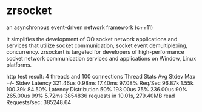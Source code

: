 # zrsocket
an asynchronous event-driven network framework (c++11)

It simplifies the development of OO socket network applications and services that utilize socket communication, 
socket event demultiplexing, concurrency. 
zrsockert is targeted for developers of high-performance socket network communication services 
and applications on Window, Linux platforms.

http test result:
          4 threads and 100 connections
          Thread Stats   Avg      Stdev     Max   +/- Stdev
            Latency   321.46us    0.98ms  17.40ms   97.08%
            Req/Sec    96.87k     1.55k  100.39k    84.50%
          Latency Distribution
             50%  193.00us
             75%  236.00us
             90%  265.00us
             99%    5.72ms
          3854836 requests in 10.01s, 279.40MB read
        Requests/sec: 385248.64
